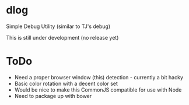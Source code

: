 # dlog
Simple Debug Utility (similar to TJ's debug)

This is still under development (no release yet)

# ToDo
- Need a proper browser window (this) detection - currently a bit hacky
- Basic color rotation with a decent color set
- Would be nice to make this CommonJS compatible for use with Node
- Need to package up with bower
